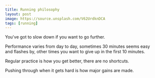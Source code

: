 ```yaml
---
title: Running philosophy
layout: post
image: https://source.unsplash.com/V62UrdknDCA
tags: [running]
---
```


You've got to slow down if you want to go further.

Performance varies from day to day, sometimes 30 minutes seems easy and flashes by, other times you want to give up in the first 10 minutes.

Regular practice is how you get better, there are no shortcuts.

Pushing through when it gets hard is how major gains are made.
